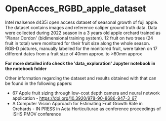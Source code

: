 # OpenAcces_RGBD_apple_dataset
 Intel realsense d435i open access dataset of seasonal growth of fuji apple. 
 The dataset contains images and reference caliper ground truth data.
 Data were collected during 2022 season in a 3 years old apple orchard trained as 'Planar Cordon' (bidimensional training system).
 12 fruit on two trees (24 fruit in total) were monitored for their fruit size along the whole season.
 RGB-D pictures, manually labelled for the monitored fruit, were taken on 17 different dates from a fruit size of  40mm approx. to >80mm approx

 **For more detailed info check the 'data_exploration' Jupyter notebook in the notebook folder**
 
 Other information regarding the dataset and results obtained with that can be found in the following papers:
 - 67 Apple fruit sizing through low-cost depth camera and neural network application - https://doi.org/10.3920/978-90-8686-947-3_67
 - A Computer Vision Approach for Estimating Fruit Growth Rate in Orchards - IN PRESS in Acta Horticulturae as conference proceedings of ISHS PMOV conference


